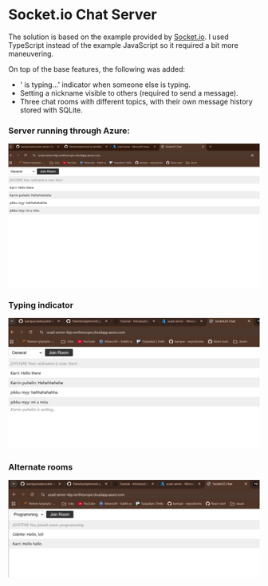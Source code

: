 # Socket.io Chat Server

The solution is based on the example provided by [Socket.io](https://socket.io/docs/v4/tutorial/introduction).
I used TypeScript instead of the example JavaScript so it required a bit more maneuvering.

On top of the base features, the following was added:
- '<username> is typing...' indicator when someone else is typing.
- Setting a nickname visible to others (required to send a message).
- Three chat rooms with different topics, with their own message history stored with SQLite.

### Server running through Azure:
![Azure Site](img/azure-frontend.png)

### Typing indicator
![Typing in progress](img/typing.png)

### Alternate rooms
![Programming room](img/second-room.png)

